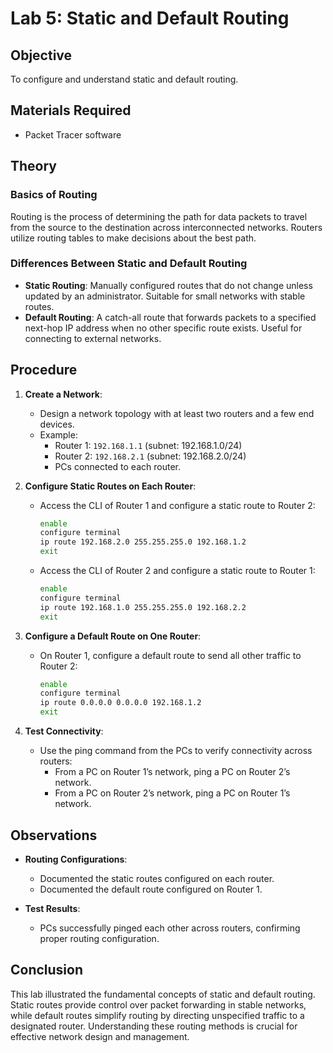# Lab 5: Static and Default Routing

## Objective
To configure and understand static and default routing.

## Materials Required
- Packet Tracer software

## Theory
### Basics of Routing
Routing is the process of determining the path for data packets to travel from the source to the destination across interconnected networks. Routers utilize routing tables to make decisions about the best path.

### Differences Between Static and Default Routing
- **Static Routing**: Manually configured routes that do not change unless updated by an administrator. Suitable for small networks with stable routes.
- **Default Routing**: A catch-all route that forwards packets to a specified next-hop IP address when no other specific route exists. Useful for connecting to external networks.

## Procedure
1. **Create a Network**:
   - Design a network topology with at least two routers and a few end devices.
   - Example:
     - Router 1: `192.168.1.1` (subnet: 192.168.1.0/24)
     - Router 2: `192.168.2.1` (subnet: 192.168.2.0/24)
     - PCs connected to each router.

2. **Configure Static Routes on Each Router**:
   - Access the CLI of Router 1 and configure a static route to Router 2:
     ```bash
     enable
     configure terminal
     ip route 192.168.2.0 255.255.255.0 192.168.1.2
     exit
     ```

   - Access the CLI of Router 2 and configure a static route to Router 1:
     ```bash
     enable
     configure terminal
     ip route 192.168.1.0 255.255.255.0 192.168.2.2
     exit
     ```

3. **Configure a Default Route on One Router**:
   - On Router 1, configure a default route to send all other traffic to Router 2:
     ```bash
     enable
     configure terminal
     ip route 0.0.0.0 0.0.0.0 192.168.1.2
     exit
     ```

4. **Test Connectivity**:
   - Use the ping command from the PCs to verify connectivity across routers:
     - From a PC on Router 1’s network, ping a PC on Router 2’s network.
     - From a PC on Router 2’s network, ping a PC on Router 1’s network.

## Observations
- **Routing Configurations**:
  - Documented the static routes configured on each router.
  - Documented the default route configured on Router 1.

- **Test Results**:
  - PCs successfully pinged each other across routers, confirming proper routing configuration.

## Conclusion
This lab illustrated the fundamental concepts of static and default routing. Static routes provide control over packet forwarding in stable networks, while default routes simplify routing by directing unspecified traffic to a designated router. Understanding these routing methods is crucial for effective network design and management.
